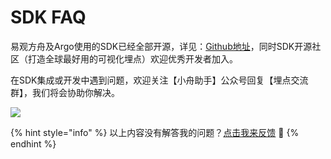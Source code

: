 # SDK FAQ

易观方舟及Argo使用的SDK已经全部开源，详见：[Github地址](https://github.com/analysys)，同时SDK开源社区（打造全球最好用的可视化埋点）欢迎优秀开发者加入。

在SDK集成或开发中遇到问题，欢迎关注【小舟助手】公众号回复【埋点交流群】，我们将会协助你解决。

![](../../../.gitbook/assets/image%20%28403%29.png)

{% hint style="info" %}
以上内容没有解答我的问题？[点击我来反馈](https://support.qq.com/products/118522/) 🚀
{% endhint %}

